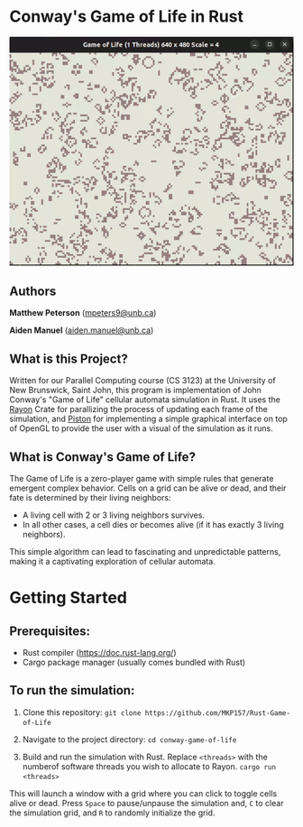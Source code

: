 # Conway's Game of Life in Rust

![alt text](https://github.com/MKP157/Rust-Game-of-Life/blob/main/demo.gif)

## Authors

**Matthew Peterson** (mpeters9@unb.ca)

**Aiden Manuel** (aiden.manuel@unb.ca)

## What is this Project?
Written for our Parallel Computing course (CS 3123) at the University of New Brunswick, Saint John, this program is implementation of John Conway's "Game of Life" cellular automata simulation in Rust. It uses the [Rayon](https://docs.rs/rayon) Crate for parallizing the process of updating each frame of the simulation, and [Piston](https://github.com/PistonDevelopers/piston) for implementing a simple graphical interface on top of OpenGL to provide the user with a visual of the simulation as it runs.

## What is Conway's Game of Life?

The Game of Life is a zero-player game with simple rules that generate emergent complex behavior. Cells on a grid can be alive or dead, and their fate is determined by their living neighbors:
- A living cell with 2 or 3 living neighbors survives.
- In all other cases, a cell dies or becomes alive (if it has exactly 3 living neighbors).

This simple algorithm can lead to fascinating and unpredictable patterns, making it a captivating exploration of cellular automata.

# Getting Started

## Prerequisites:

- Rust compiler (https://doc.rust-lang.org/)
- Cargo package manager (usually comes bundled with Rust)

## To run the simulation:

1. Clone this repository:
```git clone https://github.com/MKP157/Rust-Game-of-Life```

2. Navigate to the project directory:
```cd conway-game-of-life```

3. Build and run the simulation with Rust. Replace `<threads>` with the numberof software threads you wish to allocate to Rayon.
```cargo run <threads>```

This will launch a window with a grid where you can click to toggle cells alive or dead. Press `Space` to pause/unpause the simulation and, `C` to clear the simulation grid, and `R` to randomly initialize the grid.
